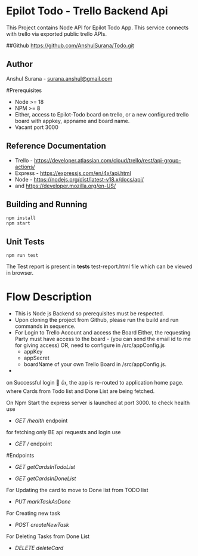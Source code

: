 # Epilot Todo - Trello Backend Api

This Project contains Node API for Epilot Todo App. This service connects with trello via
exported public trello APIs.

##Github
https://github.com/AnshulSurana/Todo.git

## Author
Anshul Surana - surana.anshul@gmail.com

#Prerequisites
 - Node >= 18
 - NPM >= 8
 - Either, access to Epilot-Todo board on trello, or a new configured trello board with
  appkey, appname and board name.
 - Vacant port 3000
   
## Reference Documentation 
  - Trello - https://developer.atlassian.com/cloud/trello/rest/api-group-actions/
  - Express - https://expressjs.com/en/4x/api.html
  - Node - https://nodejs.org/dist/latest-v18.x/docs/api/
  - and https://developer.mozilla.org/en-US/

## Building and Running
    npm install
    npm start

## Unit Tests
    npm run test

The Test report is present in __tests__ test-report.html file which can be viewed in browser.

# Flow Description

- This is Node js Backend so prerequisites must be respected.
- Upon cloning the project from Github, please run the build and run commands in sequence.
- For Login to Trello Account and access the Board
  Either, the requesting Party must have access to the board - (you can send the email id to me for giving access)
  OR, need to configure in /src/appConfig.js
  - appKey 
  - appSecret
  - boardName of your own Trello Board in /src/appConfig.js.
- 
on Successful login :star_struck: :+1:, 
the app is re-routed to application home page.
where Cards from Todo list and Done List are being fetched.

On Npm Start the express server is launched at port 3000.
to check health use 

* *GET /health* endpoint

for fetching only BE api requests and login use

* *GET /* endpoint

#Endpoints

* *GET getCardsInTodoList*

* *GET getCardsInDoneList*

For Updating the card to move to Done list from TODO list

* *PUT markTaskAsDone*

For Creating new task

* *POST createNewTask*

For Deleting Tasks from Done List

* *DELETE deleteCard*


